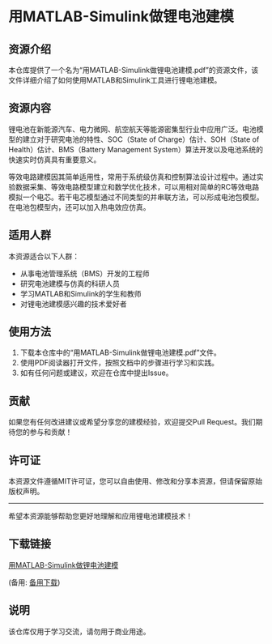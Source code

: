# 用MATLAB-Simulink做锂电池建模

## 资源介绍

本仓库提供了一个名为“用MATLAB-Simulink做锂电池建模.pdf”的资源文件，该文件详细介绍了如何使用MATLAB和Simulink工具进行锂电池建模。

## 资源内容

锂电池在新能源汽车、电力微网、航空航天等能源密集型行业中应用广泛。电池模型的建立对于研究电池的特性、SOC（State of Charge）估计、SOH（State of Health）估计、BMS（Battery Management System）算法开发以及电池系统的快速实时仿真具有重要意义。

等效电路建模因其简单适用性，常用于系统级仿真和控制算法设计过程中。通过实验数据采集、等效电路模型建立和数学优化技术，可以用相对简单的RC等效电路模拟一个电芯。若干电芯模型通过不同类型的并串联方法，可以形成电池包模型。在电池包模型内，还可以加入热电效应仿真。

## 适用人群

本资源适合以下人群：

- 从事电池管理系统（BMS）开发的工程师
- 研究电池建模与仿真的科研人员
- 学习MATLAB和Simulink的学生和教师
- 对锂电池建模感兴趣的技术爱好者

## 使用方法

1. 下载本仓库中的“用MATLAB-Simulink做锂电池建模.pdf”文件。
2. 使用PDF阅读器打开文件，按照文档中的步骤进行学习和实践。
3. 如有任何问题或建议，欢迎在仓库中提出Issue。

## 贡献

如果您有任何改进建议或希望分享您的建模经验，欢迎提交Pull Request。我们期待您的参与和贡献！

## 许可证

本资源文件遵循MIT许可证，您可以自由使用、修改和分享本资源，但请保留原始版权声明。

---

希望本资源能够帮助您更好地理解和应用锂电池建模技术！

## 下载链接
[用MATLAB-Simulink做锂电池建模](https://pan.quark.cn/s/451f34ca3536) 

(备用: [备用下载](https://pan.baidu.com/s/1gMTy4NQnWheA8Z9K3GhUQQ?pwd=1234))

## 说明

该仓库仅用于学习交流，请勿用于商业用途。
